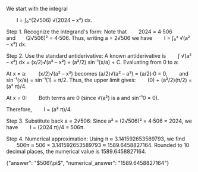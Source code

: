 We start with the integral

  I = ∫₀^(2√506) √(2024 – x²) dx.

Step 1. Recognize the integrand's form:
Note that
  2024 = 4·506  and  (2√506)² = 4·506.
Thus, writing a = 2√506 we have
  I = ∫₀ᵃ √(a² – x²) dx.

Step 2. Use the standard antiderivative:
A known antiderivative is
  ∫ √(a² – x²) dx = (x/2)√(a² – x²) + (a²/2) sin⁻¹(x/a) + C.
Evaluating from 0 to a:

At x = a:
  (x/2)√(a² – x²) becomes (a/2)√(a² – a²) = (a/2)·0 = 0,
  and sin⁻¹(x/a) = sin⁻¹(1) = π/2.
Thus, the upper limit gives:
  (0) + (a²/2)(π/2) = (a² π)/4.

At x = 0:
  Both terms are 0 (since √(a²) is a and sin⁻¹0 = 0).

Therefore,
  I = (a² π)/4.

Step 3. Substitute back a = 2√506:
Since a² = (2√506)² = 4·506 = 2024, we have
  I = (2024 π)/4 = 506π.

Step 4. Numerical approximation:
Using π ≈ 3.141592653589793, we find
  506π ≈ 506 × 3.141592653589793 ≈ 1589.6458827164.
Rounded to 10 decimal places, the numerical value is 1589.6458827164.

{"answer": "$506\\pi$", "numerical_answer": "1589.6458827164"}